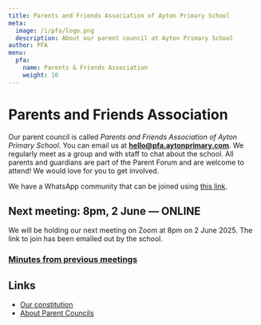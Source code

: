 ```yaml
---
title: Parents and Friends Association of Ayton Primary School
meta:
  image: /i/pfa/logo.png
  description: About our parent council at Ayton Primary School
author: PFA
menu:
  pfa:
    name: Parents & Friends Association
    weight: 10
---
```


# Parents and Friends Association

Our parent council is called _Parents and Friends Association of Ayton Primary School_. You can email us at **<hello@pfa.aytonprimary.com>**. We regularly meet as a group and with staff to chat about the school. All parents and guardians are part of the Parent Forum and are welcome to attend! We would love for you to get involved.

We have a WhatsApp community that can be joined using [this link](https://chat.whatsapp.com/IMIKw6mAWwPLwtnA9n79B4).

## Next meeting: 8pm, 2 June — ONLINE

We will be holding our next meeting on Zoom at 8pm on 2 June 2025. The link to join has been emailed out by the school.

### [Minutes from previous meetings](/pfa/minutes/)

## Links

- [Our constitution](/pfa/constitution)
- [About Parent Councils](https://education.gov.scot/parentzone/getting-involved/parent-councils/about-parent-councils/)
